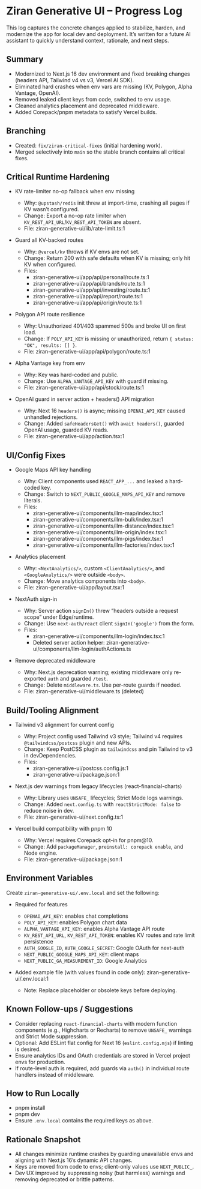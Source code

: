 # Ziran Generative UI – Progress Log

This log captures the concrete changes applied to stabilize, harden, and modernize the app for local dev and deployment. It’s written for a future AI assistant to quickly understand context, rationale, and next steps.

## Summary

- Modernized to Next.js 16 dev environment and fixed breaking changes (headers API, Tailwind v4 vs v3, Vercel AI SDK).
- Eliminated hard crashes when env vars are missing (KV, Polygon, Alpha Vantage, OpenAI).
- Removed leaked client keys from code, switched to env usage.
- Cleaned analytics placement and deprecated middleware.
- Added Corepack/pnpm metadata to satisfy Vercel builds.

## Branching

- Created: `fix/ziran-critical-fixes` (initial hardening work).
- Merged selectively into `main` so the stable branch contains all critical fixes.

## Critical Runtime Hardening

- KV rate-limiter no-op fallback when env missing
  - Why: `@upstash/redis` init threw at import-time, crashing all pages if KV wasn’t configured.
  - Change: Export a no-op rate limiter when `KV_REST_API_URL`/`KV_REST_API_TOKEN` are absent.
  - File: ziran-generative-ui/lib/rate-limit.ts:1

- Guard all KV-backed routes
  - Why: `@vercel/kv` throws if KV envs are not set.
  - Change: Return 200 with safe defaults when KV is missing; only hit KV when configured.
  - Files:
    - ziran-generative-ui/app/api/personal/route.ts:1
    - ziran-generative-ui/app/api/brands/route.ts:1
    - ziran-generative-ui/app/api/investing/route.ts:1
    - ziran-generative-ui/app/api/report/route.ts:1
    - ziran-generative-ui/app/api/origin/route.ts:1

- Polygon API route resilience
  - Why: Unauthorized 401/403 spammed 500s and broke UI on first load.
  - Change: If `POLY_API_KEY` is missing or unauthorized, return `{ status: "OK", results: [] }`.
  - File: ziran-generative-ui/app/api/polygon/route.ts:1

- Alpha Vantage key from env
  - Why: Key was hard-coded and public.
  - Change: Use `ALPHA_VANTAGE_API_KEY` with guard if missing.
  - File: ziran-generative-ui/app/api/stock/route.ts:1

- OpenAI guard in server action + headers() API migration
  - Why: Next 16 `headers()` is async; missing `OPENAI_API_KEY` caused unhandled rejections.
  - Change: Added `safeHeadersGet()` with `await headers()`, guarded OpenAI usage, guarded KV reads.
  - File: ziran-generative-ui/app/action.tsx:1

## UI/Config Fixes

- Google Maps API key handling
  - Why: Client components used `REACT_APP_...` and leaked a hard-coded key.
  - Change: Switch to `NEXT_PUBLIC_GOOGLE_MAPS_API_KEY` and remove literals.
  - Files:
    - ziran-generative-ui/components/llm-map/index.tsx:1
    - ziran-generative-ui/components/llm-bulk/index.tsx:1
    - ziran-generative-ui/components/llm-distance/index.tsx:1
    - ziran-generative-ui/components/llm-origin/index.tsx:1
    - ziran-generative-ui/components/llm-pigs/index.tsx:1
    - ziran-generative-ui/components/llm-factories/index.tsx:1

- Analytics placement
  - Why: `<NextAnalytics/>`, custom `<ClientAnalytics/>`, and `<GoogleAnalytics/>` were outside `<body>`.
  - Change: Move analytics components into `<body>`.
  - File: ziran-generative-ui/app/layout.tsx:1

- NextAuth sign-in
  - Why: Server action `signIn()` threw “headers outside a request scope” under Edge/runtime.
  - Change: Use `next-auth/react` client `signIn('google')` from the form.
  - Files:
    - ziran-generative-ui/components/llm-login/index.tsx:1
    - Deleted server action helper: ziran-generative-ui/components/llm-login/authActions.ts

- Remove deprecated middleware
  - Why: Next.js deprecation warning; existing middleware only re-exported `auth` and guarded `/test`.
  - Change: Delete `middleware.ts`. Use per-route guards if needed.
  - File: ziran-generative-ui/middleware.ts (deleted)

## Build/Tooling Alignment

- Tailwind v3 alignment for current config
  - Why: Project config used Tailwind v3 style; Tailwind v4 requires `@tailwindcss/postcss` plugin and new APIs.
  - Change: Keep PostCSS plugin as `tailwindcss` and pin Tailwind to v3 in devDependencies.
  - Files:
    - ziran-generative-ui/postcss.config.js:1
    - ziran-generative-ui/package.json:1

- Next.js dev warnings from legacy lifecycles (react-financial-charts)
  - Why: Library uses `UNSAFE_` lifecycles; Strict Mode logs warnings.
  - Change: Added `next.config.ts` with `reactStrictMode: false` to reduce noise in dev.
  - File: ziran-generative-ui/next.config.ts:1

- Vercel build compatibility with pnpm 10
  - Why: Vercel requires Corepack opt-in for pnpm@10.
  - Change: Add `packageManager`, `preinstall: corepack enable`, and Node engine.
  - File: ziran-generative-ui/package.json:1

## Environment Variables

Create `ziran-generative-ui/.env.local` and set the following:

- Required for features
  - `OPENAI_API_KEY`: enables chat completions
  - `POLY_API_KEY`: enables Polygon chart data
  - `ALPHA_VANTAGE_API_KEY`: enables Alpha Vantage API route
  - `KV_REST_API_URL`, `KV_REST_API_TOKEN`: enables KV routes and rate limit persistence
  - `AUTH_GOOGLE_ID`, `AUTH_GOOGLE_SECRET`: Google OAuth for next-auth
  - `NEXT_PUBLIC_GOOGLE_MAPS_API_KEY`: client maps
  - `NEXT_PUBLIC_GA_MEASUREMENT_ID`: Google Analytics

- Added example file (with values found in code only): ziran-generative-ui/.env.local:1
  - Note: Replace placeholder or obsolete keys before deploying.

## Known Follow-ups / Suggestions

- Consider replacing `react-financial-charts` with modern function components (e.g., Highcharts or Recharts) to remove `UNSAFE_` warnings and Strict Mode suppression.
- Optional: Add ESLint flat config for Next 16 (`eslint.config.mjs`) if linting is desired.
- Ensure analytics IDs and OAuth credentials are stored in Vercel project envs for production.
- If route-level auth is required, add guards via `auth()` in individual route handlers instead of middleware.

## How to Run Locally

- pnpm install
- pnpm dev
- Ensure `.env.local` contains the required keys as above.

## Rationale Snapshot

- All changes minimize runtime crashes by guarding unavailable envs and aligning with Next.js 16’s dynamic API changes.
- Keys are moved from code to envs; client-only values use `NEXT_PUBLIC_`.
- Dev UX improved by suppressing noisy (but harmless) warnings and removing deprecated or brittle patterns.


